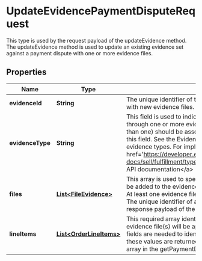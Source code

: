

# UpdateEvidencePaymentDisputeRequest

This type is used by the request payload of the updateEvidence method. The updateEvidence method is used to update an existing evidence set against a payment dispute with one or more evidence files.
## Properties

Name | Type | Description | Notes
------------ | ------------- | ------------- | -------------
**evidenceId** | **String** | The unique identifier of the evidence set that is being updated with new evidence files. |  [optional]
**evidenceType** | **String** | This field is used to indicate the type of evidence being provided through one or more evidence files. All evidence files (if more than one) should be associated with the evidence type passed in this field. See the EvidenceTypeEnum type for the supported evidence types. For implementation help, refer to &lt;a href&#x3D;&#39;https://developer.ebay.com/api-docs/sell/fulfillment/types/api:EvidenceTypeEnum&#39;&gt;eBay API documentation&lt;/a&gt; |  [optional]
**files** | [**List&lt;FileEvidence&gt;**](FileEvidence.md) | This array is used to specify one or more evidence files that will be added to the evidence set associated with a payment dispute. At least one evidence file must be specified in the files array. The unique identifier of an evidence file is returned in the response payload of the uploadEvidence method. |  [optional]
**lineItems** | [**List&lt;OrderLineItems&gt;**](OrderLineItems.md) | This required array identifies the order line item(s) for which the evidence file(s) will be applicable. Both the itemId and lineItemID fields are needed to identify each order line item, and both of these values are returned under the evidenceRequests.lineItems array in the getPaymentDispute response. |  [optional]



